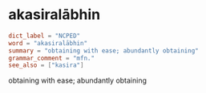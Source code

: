 # akasiralābhin

``` toml
dict_label = "NCPED"
word = "akasiralābhin"
summary = "obtaining with ease; abundantly obtaining"
grammar_comment = "mfn."
see_also = ["kasira"]
```

obtaining with ease; abundantly obtaining

